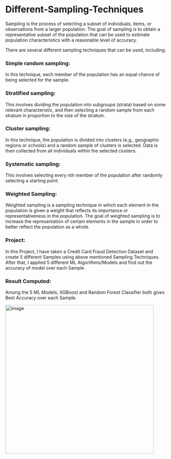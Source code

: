 # Different-Sampling-Techniques
Sampling is the process of selecting a subset of individuals, items, or observations from a larger population. The goal of sampling is to obtain a representative subset of the population that can be used to estimate population characteristics with a reasonable level of accuracy.

There are several different sampling techniques that can be used, including:

### Simple random sampling: 
In this technique, each member of the population has an equal chance of being selected for the sample.

### Stratified sampling: 
This involves dividing the population into subgroups (strata) based on some relevant characteristic, and then selecting a random sample from each stratum in proportion to the size of the stratum.

### Cluster sampling: 
In this technique, the population is divided into clusters (e.g., geographic regions or schools) and a random sample of clusters is selected. Data is then collected from all individuals within the selected clusters.

### Systematic sampling: 
This involves selecting every nth member of the population after randomly selecting a starting point.
### Weighted Sampling:
Weighted sampling is a sampling technique in which each element in the population is given a weight that reflects its importance or representativeness in the population. The goal of weighted sampling is to increase the representation of certain elements in the sample in order to better reflect the population as a whole.

### Project:
In this Project, I have taken a Credit Card Fraud Detection Dataset and create 5 different Samples using above mentioned Sampling Techniques.
After that, I applied 5 different ML Algorithms/Models and find out the accuracy of model over each Sample.

### Result Computed:
Among the 5 ML Models, XGBoost and Random Forest Classifier both gives Best Accuracy over each Sample.

<img width="463" alt="image" src="https://user-images.githubusercontent.com/72342649/219959151-4c528772-a81e-4a07-90a3-fc07f2b60783.png">

